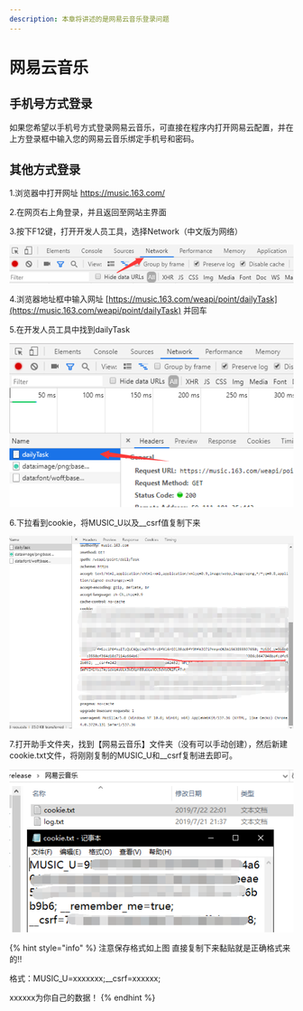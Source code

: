 ```yaml
---
description: 本章将讲述的是网易云音乐登录问题
---
```


# 网易云音乐

## 手机号方式登录

如果您希望以手机号方式登录网易云音乐，可直接在程序内打开网易云配置，并在上方登录框中输入您的网易云音乐绑定手机号和密码。

## 其他方式登录

1.浏览器中打开网址 https://music.163.com/

2.在网页右上角登录，并且返回至网站主界面

3.按下F12键，打开开发人员工具，选择Network（中文版为网络）

![Network](../.gitbook/assets/image%20%289%29.png)

4.浏览器地址框中输入网址 [https://music.163.com/weapi/point/dailyTask](https://music.163.com/weapi/point/dailyTask) 并回车

5.在开发人员工具中找到dailyTask

![dailyTask](../.gitbook/assets/image%20%283%29%20%281%29.png)

6.下拉看到cookie，将MUSIC\_U以及\_\_csrf值复制下来

![MUSIC\_U&amp;\_\_csrf](../.gitbook/assets/image%20%2811%29%20%282%29.png)

7.打开助手文件夹，找到【网易云音乐】文件夹（没有可以手动创建），然后新建cookie.txt文件，将刚刚复制的MUSIC\_U和\_\_csrf复制进去即可。

![](../.gitbook/assets/image%20%2815%29.png)

{% hint style="info" %}
注意保存格式如上图 直接复制下来黏贴就是正确格式来的!!

格式：MUSIC\_U=xxxxxxx;\_\_csrf=xxxxxx;

xxxxxx为你自己的数据！
{% endhint %}





